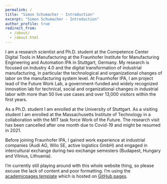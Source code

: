 ```yaml
---
permalink: /
title: "Simon Schumacher - Introduction"
excerpt: "Simon Schumacher - Introduction"
author_profile: true
redirect_from: 
  - /about/
  - /about.html
---
```


I am a research scientist and Ph.D. student at the Competence Center Digital Tools in Manufacturing at the Fraunhofer Institute for Manufacturing Engineering and Automation IPA in Stuttgart, Germany. My research is focused on Industry 4.0 and the digital transformation of industrial manufacturing, in particular the technological and organizational changes of labor on the manufacturing system level. At Fraunhofer IPA, I am project lead of the Future Work Lab, a government-funded and widely recognized innovation lab for technical, social and organizational changes in industrial labor with more than 50 live use cases and over 13,000 visitors within the first years.

As a Ph.D. student I am enrolled at the University of Stuttgart. As a visiting student I am enrolled at the Massachusetts Institute of Technology in a collaboration with the MIT task force Work of the Future. The research visit has been cancelled after one month due to Covid-19 and might be resumed in 2021.

Before joining Fraunhofer IPA, I gained work experience at industrial companies (Audi AG, Wilo SE, active logistics GmbH) and engaged in intercultural exchange during two exchange semesters (Budapest, Hungary and Vilnius, Lithuania).

I’m currently still playing around with this whole website thing, so please excuse the lack of content and poor formatting. I’m using the [academicpages template](https://github.com/academicpages/academicpages.github.io) which is hosted on [GitHub pages](https://pages.github.com). 

